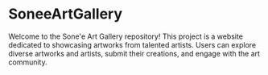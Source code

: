 # SoneeArtGallery
Welcome to the Sone'e Art Gallery repository! This project is a website dedicated to showcasing artworks from talented artists. Users can explore diverse artworks and artists, submit their creations, and engage with the art community.
